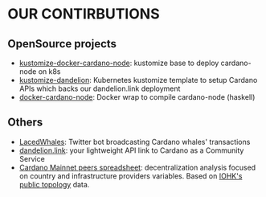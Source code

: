# OUR CONTIRBUTIONS

## OpenSource projects

* [kustomize-docker-cardano-node][kustomize-docker-cardano-node]: kustomize base to deploy cardano-node on k8s
* [kustomize-dandelion][kustomize-dandelion]: Kubernetes kustomize template to setup Cardano APIs which backs our dandelion.link deployment
* [docker-cardano-node][docker-cardano-node]: Docker wrap to compile cardano-node (haskell)

## Others

* [LacedWhales][lacedwhales]: Twitter bot broadcasting Cardano whales' transactions
* [dandelion.link][blogpost-dandelion-link]: your lightweight API link to Cardano as a Community Service
* [Cardano Mainnet peers spreadsheet][cardano-mainnet-peers-info]: decentralization analysis focused on country and infrastructure providers variables. Based on [IOHK's public topology][iohk-mainnet-topology] data.

[lacedwhales]: https://twitter.com/LacedWhales
[kustomize-docker-cardano-node]: https://github.com/repsistance/kustomize-cardano-node
[kustomize-dandelion]: https://github.com/repsistance/kustomize-dandelion
[docker-cardano-node]: https://github.com/repsistance/docker-cardano-node
[cardano-mainnet-peers-info]: https://docs.google.com/spreadsheets/d/1kAT7LR6Yk3kryQQR2LdOG2tEhGtDUbCzl4VsU44asU0/edit#gid=1733001436
[iohk-mainnet-topology]: https://explorer.mainnet.cardano.org/relays/topology.json
[blogpost-dandelion-link]: https://repsistance.com/post/dandelion.html

